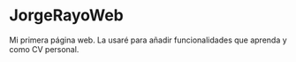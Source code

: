 # JorgeRayoWeb
Mi primera página web.
La usaré para añadir funcionalidades que aprenda y como CV personal.
